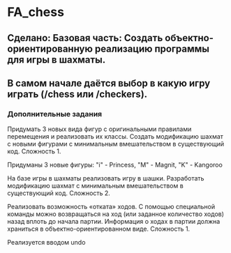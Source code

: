 # FA_chess

## Сделано: Базовая часть: Создать объектно-ориентированную реализацию программы для игры в шахматы.

## В самом начале даётся выбор в какую игру играть (/chess или /checkers).


### Дополнительные задания
Придумать 3 новых вида фигур с оригинальными правилами перемещения и реализовать их классы. Создать модификацию шахмат с новыми фигурами с минимальным вмешательством в существующий код. Сложность 1.

Придуманы 3 новые фигуры: "i" - Princess, "M" - Magnit, "K" - Kangoroo

На базе игры в шахматы реализовать игру в шашки. Разработать модификацию шахмат с минимальным вмешательством в существующий код. Сложность 2.



Реализовать возможность «отката» ходов. С помощью специальной команды можно возвращаться на ход (или заданное количество ходов) назад вплоть до начала партии. Информация о ходах в партии должна храниться в объектно-ориентированном виде. Сложность 1.

Реализуется вводом undo

